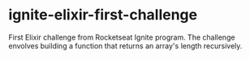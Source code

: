 # ignite-elixir-first-challenge
First Elixir challenge from Rocketseat Ignite program.
The challenge envolves building a function that returns an array's length recursively.
